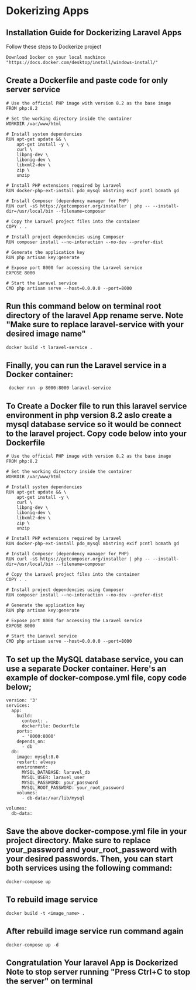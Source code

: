 


# Dokerizing Apps

## Installation Guide for Dockerizing Laravel Apps

Follow these steps to  Dockerize project

```
Download Docker on your local machince "https://docs.docker.com/desktop/install/windows-install/"

```

## Create a Dockerfile and paste code for only  server service 

```
# Use the official PHP image with version 8.2 as the base image
FROM php:8.2

# Set the working directory inside the container
WORKDIR /var/www/html

# Install system dependencies
RUN apt-get update && \
    apt-get install -y \
    curl \
    libpng-dev \
    libonig-dev \
    libxml2-dev \
    zip \
    unzip

# Install PHP extensions required by Laravel
RUN docker-php-ext-install pdo_mysql mbstring exif pcntl bcmath gd

# Install Composer (dependency manager for PHP)
RUN curl -sS https://getcomposer.org/installer | php -- --install-dir=/usr/local/bin --filename=composer

# Copy the Laravel project files into the container
COPY . .

# Install project dependencies using Composer
RUN composer install --no-interaction --no-dev --prefer-dist

# Generate the application key
RUN php artisan key:generate

# Expose port 8000 for accessing the Laravel service
EXPOSE 8000

# Start the Laravel service
CMD php artisan serve --host=0.0.0.0 --port=8000

```

## Run this command below on terminal root directory of the laravel App rename serve. Note "Make sure to replace laravel-service with your desired image name"

```
docker build -t laravel-service .
```

## Finally, you can run the Laravel service in a Docker container:


```
 docker run -p 8000:8000 laravel-service
```

## To Create a Docker file to run this laravel service environment in php version 8.2 aslo create a mysql database service so it would be connect to the laravel project. Copy code below into your Dockerfile

```
# Use the official PHP image with version 8.2 as the base image
FROM php:8.2

# Set the working directory inside the container
WORKDIR /var/www/html

# Install system dependencies
RUN apt-get update && \
    apt-get install -y \
    curl \
    libpng-dev \
    libonig-dev \
    libxml2-dev \
    zip \
    unzip

# Install PHP extensions required by Laravel
RUN docker-php-ext-install pdo_mysql mbstring exif pcntl bcmath gd

# Install Composer (dependency manager for PHP)
RUN curl -sS https://getcomposer.org/installer | php -- --install-dir=/usr/local/bin --filename=composer

# Copy the Laravel project files into the container
COPY . .

# Install project dependencies using Composer
RUN composer install --no-interaction --no-dev --prefer-dist

# Generate the application key
RUN php artisan key:generate

# Expose port 8000 for accessing the Laravel service
EXPOSE 8000

# Start the Laravel service
CMD php artisan serve --host=0.0.0.0 --port=8000

```
## To set up the MySQL database service, you can use a separate Docker container. Here's an example of docker-compose.yml file, copy code below;


```
version: '3'
services:
  app:
    build:
      context: .
      dockerfile: Dockerfile
    ports:
      - '8000:8000'
    depends_on:
      - db
  db:
    image: mysql:8.0
    restart: always
    environment:
      MYSQL_DATABASE: laravel_db
      MYSQL_USER: laravel_user
      MYSQL_PASSWORD: your_password
      MYSQL_ROOT_PASSWORD: your_root_password
    volumes:
      - db-data:/var/lib/mysql

volumes:
  db-data:

```

## Save the above docker-compose.yml file in your project directory. Make sure to replace your_password and your_root_password with your desired passwords. Then, you can start both services using the following command:

```
docker-compose up
```

## To rebuild image service 

```
docker build -t <image_name> .  

```

## After rebuild image service  run command again

```
docker-compose up -d

```



## Congratulation Your laravel App is Dockerized Note to stop server running "Press Ctrl+C to stop the server" on terminal
